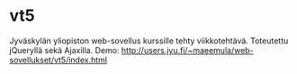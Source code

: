 # vt5
Jyväskylän yliopiston web-sovellus kurssille tehty viikkotehtävä. Toteutettu jQueryllä sekä Ajaxilla. Demo: http://users.jyu.fi/~maeemula/web-sovellukset/vt5/index.html
